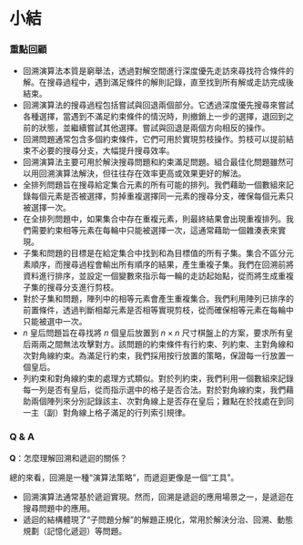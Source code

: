 # 小結

### 重點回顧

- 回溯演算法本質是窮舉法，透過對解空間進行深度優先走訪來尋找符合條件的解。在搜尋過程中，遇到滿足條件的解則記錄，直至找到所有解或走訪完成後結束。
- 回溯演算法的搜尋過程包括嘗試與回退兩個部分。它透過深度優先搜尋來嘗試各種選擇，當遇到不滿足約束條件的情況時，則撤銷上一步的選擇，退回到之前的狀態，並繼續嘗試其他選擇。嘗試與回退是兩個方向相反的操作。
- 回溯問題通常包含多個約束條件，它們可用於實現剪枝操作。剪枝可以提前結束不必要的搜尋分支，大幅提升搜尋效率。
- 回溯演算法主要可用於解決搜尋問題和約束滿足問題。組合最佳化問題雖然可以用回溯演算法解決，但往往存在效率更高或效果更好的解法。
- 全排列問題旨在搜尋給定集合元素的所有可能的排列。我們藉助一個數組來記錄每個元素是否被選擇，剪掉重複選擇同一元素的搜尋分支，確保每個元素只被選擇一次。
- 在全排列問題中，如果集合中存在重複元素，則最終結果會出現重複排列。我們需要約束相等元素在每輪中只能被選擇一次，這通常藉助一個雜湊表來實現。
- 子集和問題的目標是在給定集合中找到和為目標值的所有子集。集合不區分元素順序，而搜尋過程會輸出所有順序的結果，產生重複子集。我們在回溯前將資料進行排序，並設定一個變數來指示每一輪的走訪起始點，從而將生成重複子集的搜尋分支進行剪枝。
- 對於子集和問題，陣列中的相等元素會產生重複集合。我們利用陣列已排序的前置條件，透過判斷相鄰元素是否相等實現剪枝，從而確保相等元素在每輪中只能被選中一次。
- $n$ 皇后問題旨在尋找將 $n$ 個皇后放置到 $n \times n$ 尺寸棋盤上的方案，要求所有皇后兩兩之間無法攻擊對方。該問題的約束條件有行約束、列約束、主對角線和次對角線約束。為滿足行約束，我們採用按行放置的策略，保證每一行放置一個皇后。
- 列約束和對角線約束的處理方式類似。對於列約束，我們利用一個數組來記錄每一列是否有皇后，從而指示選中的格子是否合法。對於對角線約束，我們藉助兩個陣列來分別記錄該主、次對角線上是否存在皇后；難點在於找處在到同一主（副）對角線上格子滿足的行列索引規律。

### Q & A

**Q**：怎麼理解回溯和遞迴的關係？

總的來看，回溯是一種“演算法策略”，而遞迴更像是一個“工具”。

- 回溯演算法通常基於遞迴實現。然而，回溯是遞迴的應用場景之一，是遞迴在搜尋問題中的應用。
- 遞迴的結構體現了“子問題分解”的解題正規化，常用於解決分治、回溯、動態規劃（記憶化遞迴）等問題。
